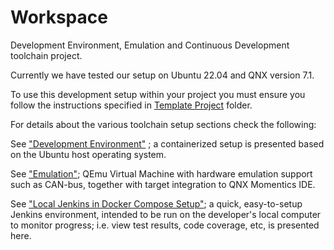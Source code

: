 # Workspace

Development Environment, Emulation and Continuous Development toolchain project.

Currently we have tested our setup on Ubuntu 22.04 and QNX version 7.1.

To use this development setup within your project you must ensure you follow the
instructions specified in [Template Project](template-project/) folder.

For details about the various toolchain setup sections check the following:

See ["Development Environment"](dev/) ; a containerized setup is presented
based on the Ubuntu host operating system.

See ["Emulation"](emulation); QEmu Virtual Machine with hardware emulation
support such as CAN-bus, together with target integration to QNX Momentics IDE.

See ["Local Jenkins in Docker Compose Setup"](ci/jenkins/); a quick,
easy-to-setup Jenkins environment, intended to be run on the developer's local
computer to monitor progress; i.e. view test results, code coverage, etc, is
presented here.

